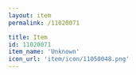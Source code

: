 ```yaml
---
layout: item
permalink: /11020071

title: Item
id: 11020071
item_name: 'Unknown'
icon_url: 'item/icon/11050048.png'
---
```

